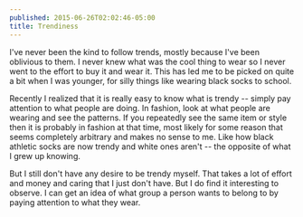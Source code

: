 ```yaml
---
published: 2015-06-26T02:02:46-05:00
title: Trendiness
---
```

I've never been the kind to follow trends, mostly because I've been oblivious to them. I never knew what was the cool thing to wear so I never went to the effort to buy it and wear it. This has led me to be picked on quite a bit when I was younger, for silly things like wearing black socks to school.

Recently I realized that it is really easy to know what is trendy -- simply pay attention to what people are doing. In fashion, look at what people are wearing and see the patterns. If you repeatedly see the same item or style then it is probably in fashion at that time, most likely for some reason that seems completely arbitrary and makes no sense to me. Like how black athletic socks are now trendy and white ones aren't -- the opposite of what I grew up knowing.

But I still don't have any desire to be trendy myself. That takes a lot of effort and money and caring that I just don't have. But I do find it interesting to observe. I can get an idea of what group a person wants to belong to by paying attention to what they wear.